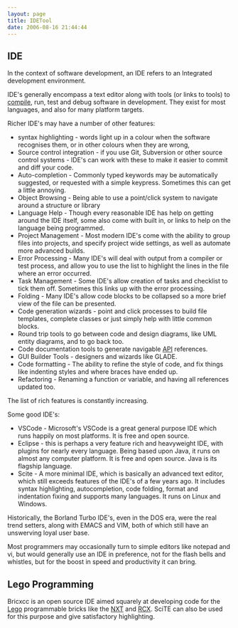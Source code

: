 ```yaml
---
layout: page
title: IDETool
date: 2006-08-16 21:44:44
---
```

## IDE

In the context of software development, an IDE refers to an Integrated development environment.

IDE's generally encompass a text editor along with tools (or links to tools) to [compile](/wiki/compile "To convert source code to executable code"), run, test and debug software in development. They exist for most languages, and also for many platform targets.

Richer IDE's may have a number of other features:

* syntax highlighting - words light up in a colour when the software recognises them, or in other colours when they are wrong,
* Source control integration - if you use Git, Subversion or other source control systems - IDE's can work with these to make it easier to commit and diff your code.
* Auto-completion - Commonly typed keywords may be automatically suggested, or requested with a simple keypress. Sometimes this can get a little annoying.
* Object Browsing - Being able to use a point/click system to navigate around a structure or library
* Language Help - Though every reasonable IDE has help on getting around the IDE itself, some also come with built in, or links to help on the language being programmed.
* Project Management - Most modern IDE's come with the ability to group files into projects, and specify project wide settings, as well as automate more advanced builds.
* Error Processing - Many IDE's will deal with output from a compiler or test process, and allow you to use the list to highlight the lines in the file where an error occurred.
* Task Management - Some IDE's allow creation of tasks and checklist to tick them off. Sometimes this links up with the error processing.
* Folding - Many IDE's allow code blocks to be collapsed so a more brief view of the file can be presented.
* Code generation wizards - point and click processes to build file templates, complete classes or just simply help with little common blocks.
* Round trip tools to go between code and design diagrams, like UML entity diagrams, and to go back too.
* Code documentation tools to generate navigable <a href="/wiki/api.html" title="Acronym: Application Programming Interface">API</a> references.
* GUI Builder Tools - designers and wizards like GLADE.
* Code formatting - The ability to refine the style of code, and fix things like indenting styles and where braces have ended up.
* Refactoring - Renaming a function or variable, and having all references updated too.

The list of rich features is constantly increasing.

Some good IDE's:

* VSCode - Microsoft's VSCode is a great general purpose IDE which runs happily on most platforms. It is free and open source.
* Eclipse - this is perhaps a very feature rich and heavyweight IDE, with plugins for nearly every language. Being based upon Java, it runs on almost any computer platform. It is free and open source. Java is its flagship language.
* Scite - A more minimal IDE, which is basically an advanced text editor, which still exceeds features of the IDE's of a few years ago. It includes syntax highlighting, autocompletion, code folding, format and indentation fixing and supports many languages. It runs on Linux and Windows.

Historically, the Borland Turbo IDE's, even in the DOS era, were the real trend setters, along with EMACS and VIM, both of which still have an unswerving loyal user base.

Most programmers may occasionally turn to simple editors like notepad and vi, but would generally use an IDE in preference, not for the flash bells and whistles, but for the boost in speed and productivity it can bring.

## Lego Programming

Bricxcc is an open source IDE aimed squarely at developing code for the <a href="/wiki/lego.html" title="The best known construction toy">Lego</a> programmable bricks like the <a href="/wiki/nxt.html" title="Legos NeXT generation robotics kit">NXT</a> and <a href="/wiki/rcx.html" title="The Lego Robot Command Explorer">RCX</a>. SciTE can also be used for this purpose and give satisfactory highlighting.

